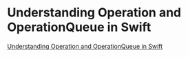 # Understanding Operation and OperationQueue in Swift


[Understanding Operation and OperationQueue in Swift](http://agostini.tech/2017/07/30/understanding-operation-and-operationqueue-in-swift/)
